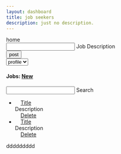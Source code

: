 ```yaml
---
layout: dashboard
title: job seekers
description: just no description.
---
```

<div class="pages" id="home">
home
</div>
<div class="pages" id="add_job_form">
    <div>
        <div class="row">
            <div class="col s10 input-field ">
                <input id="job_description" type="text" class="validate">
                <label for="job_description">Job Description</label>
            </div>
            <div>
                <input type="button" class="btn grey" value="post">
            </div>
            <div class="col s12 input-field ">
                <select>
                <option value="" disabled selected>profile</option>
                <option value="Experience (0 to 1 yr)">asdf</option>
                <option value="Experience (1 to 2 yrs)">asdf</option>
                </select>
            </div>
        </div>
        <div>
        </div>
    </div>
</div>
<div class="pages" id="post_now_job">
    <div>
    <div class="row">
        <div class="col s8">
            <h4>Jobs: <a href="#!add_job_form" class="btn grey">New</a></h4>
        </div>
        <div class="col s2">
            <div class="col s12 input-field ">
                <input id="q" type="text" class="validate">
                <label for="q">Search</label>
            </div>
        </div>
        </div>
        <ul class="collection">
            <li class="collection-item">            
                <div class="row">
                    <div class="col s6"><a href="#!">Title</a></div>
                    <div class="col s4">Description</div>
                    <div class="col s2"><a href="#!">Delete</a></div>
                </div>
            </li>
            <li class="collection-item">            
                <div class="row">
                    <div class="col s6"><a href="#!">Title</a></div>
                    <div class="col s4">Description</div>
                    <div class="col s2"><a href="#!">Delete</a></div>
                </div>
            </li>
        </ul>
    </div>
</div>
<div class="pages" id="seekers_applied">
ddddddddd
</div>
<style>
    .collection li a{padding:15px!important}
    .collection div{margin:0!important}
</style>